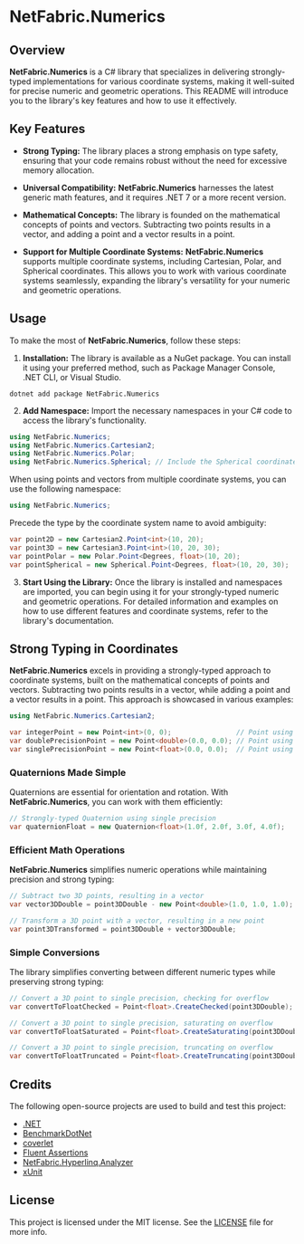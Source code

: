 ﻿# NetFabric.Numerics

## Overview

**NetFabric.Numerics** is a C# library that specializes in delivering strongly-typed implementations for various coordinate systems, making it well-suited for precise numeric and geometric operations. This README will introduce you to the library's key features and how to use it effectively.

## Key Features

- **Strong Typing:** The library places a strong emphasis on type safety, ensuring that your code remains robust without the need for excessive memory allocation.

- **Universal Compatibility:** **NetFabric.Numerics** harnesses the latest generic math features, and it requires .NET 7 or a more recent version.

- **Mathematical Concepts:** The library is founded on the mathematical concepts of points and vectors. Subtracting two points results in a vector, and adding a point and a vector results in a point.

- **Support for Multiple Coordinate Systems:** **NetFabric.Numerics** supports multiple coordinate systems, including Cartesian, Polar, and Spherical coordinates. This allows you to work with various coordinate systems seamlessly, expanding the library's versatility for your numeric and geometric operations.

## Usage

To make the most of **NetFabric.Numerics**, follow these steps:

1. **Installation:** The library is available as a NuGet package. You can install it using your preferred method, such as Package Manager Console, .NET CLI, or Visual Studio.

```shell
dotnet add package NetFabric.Numerics
```

2. **Add Namespace:** Import the necessary namespaces in your C# code to access the library's functionality.

```csharp
using NetFabric.Numerics;
using NetFabric.Numerics.Cartesian2;
using NetFabric.Numerics.Polar;
using NetFabric.Numerics.Spherical; // Include the Spherical coordinate system
```

When using points and vectors from multiple coordinate systems, you can use the following namespace:

```csharp
using NetFabric.Numerics;
```

Precede the type by the coordinate system name to avoid ambiguity:

```csharp
var point2D = new Cartesian2.Point<int>(10, 20);
var point3D = new Cartesian3.Point<int>(10, 20, 30);
var pointPolar = new Polar.Point<Degrees, float>(10, 20);
var pointSpherical = new Spherical.Point<Degrees, float>(10, 20, 30);
```

3. **Start Using the Library:** Once the library is installed and namespaces are imported, you can begin using it for your strongly-typed numeric and geometric operations. For detailed information and examples on how to use different features and coordinate systems, refer to the library's documentation.

## Strong Typing in Coordinates

**NetFabric.Numerics** excels in providing a strongly-typed approach to coordinate systems, built on the mathematical concepts of points and vectors. Subtracting two points results in a vector, while adding a point and a vector results in a point. This approach is showcased in various examples:

```csharp
using NetFabric.Numerics.Cartesian2;

var integerPoint = new Point<int>(0, 0);                // Point using integers
var doublePrecisionPoint = new Point<double>(0.0, 0.0); // Point using double precision
var singlePrecisionPoint = new Point<float>(0.0, 0.0);  // Point using single precision
```

### Quaternions Made Simple

Quaternions are essential for orientation and rotation. With **NetFabric.Numerics**, you can work with them efficiently:

```csharp
// Strongly-typed Quaternion using single precision
var quaternionFloat = new Quaternion<float>(1.0f, 2.0f, 3.0f, 4.0f);
```

### Efficient Math Operations

**NetFabric.Numerics** simplifies numeric operations while maintaining precision and strong typing:

```csharp
// Subtract two 3D points, resulting in a vector
var vector3DDouble = point3DDouble - new Point<double>(1.0, 1.0, 1.0);

// Transform a 3D point with a vector, resulting in a new point
var point3DTransformed = point3DDouble + vector3DDouble;
```

### Simple Conversions

The library simplifies converting between different numeric types while preserving strong typing:

```csharp
// Convert a 3D point to single precision, checking for overflow
var convertToFloatChecked = Point<float>.CreateChecked(point3DDouble);

// Convert a 3D point to single precision, saturating on overflow
var convertToFloatSaturated = Point<float>.CreateSaturating(point3DDouble);

// Convert a 3D point to single precision, truncating on overflow
var convertToFloatTruncated = Point<float>.CreateTruncating(point3DDouble);
```

## Credits

The following open-source projects are used to build and test this project:

- [.NET](https://github.com/dotnet)
- [BenchmarkDotNet](https://github.com/dotnet/BenchmarkDotNet)
- [coverlet](https://github.com/coverlet-coverage/coverlet)
- [Fluent Assertions](https://github.com/fluentassertions/fluentassertions)
- [NetFabric.Hyperlinq.Analyzer](https://github.com/NetFabric/NetFabric.Hyperlinq.Analyzer)
- [xUnit](https://github.com/xunit/xunit)

## License

This project is licensed under the MIT license. See the [LICENSE](https://github.com/NetFabric/NetFabric.Numerics/blob/main/README.md) file for more info.
